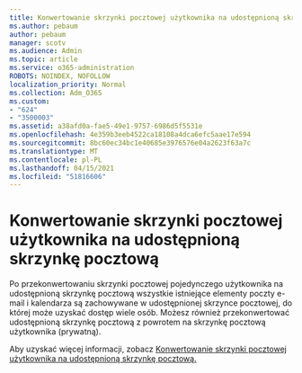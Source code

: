 ```yaml
---
title: Konwertowanie skrzynki pocztowej użytkownika na udostępnioną skrzynkę pocztową
ms.author: pebaum
author: pebaum
manager: scotv
ms.audience: Admin
ms.topic: article
ms.service: o365-administration
ROBOTS: NOINDEX, NOFOLLOW
localization_priority: Normal
ms.collection: Adm_O365
ms.custom:
- "624"
- "3500003"
ms.assetid: a38afd0a-fae5-49e1-9757-6986d5f5531e
ms.openlocfilehash: 4e359b3eeb4522ca18108a4dca6efc5aae17e594
ms.sourcegitcommit: 8bc60ec34bc1e40685e3976576e04a2623f63a7c
ms.translationtype: MT
ms.contentlocale: pl-PL
ms.lasthandoff: 04/15/2021
ms.locfileid: "51816606"
---
```

# <a name="convert-a-user-mailbox-to-a-shared-mailbox"></a>Konwertowanie skrzynki pocztowej użytkownika na udostępnioną skrzynkę pocztową

Po przekonwertowaniu skrzynki pocztowej pojedynczego użytkownika na udostępnioną skrzynkę pocztową wszystkie istniejące elementy poczty e-mail i kalendarza są zachowywane w udostępnionej skrzynce pocztowej, do której może uzyskać dostęp wiele osób. Możesz również przekonwertować udostępnioną skrzynkę pocztową z powrotem na skrzynkę pocztową użytkownika (prywatną).
  
Aby uzyskać więcej informacji, zobacz [Konwertowanie skrzynki pocztowej użytkownika na udostępnioną skrzynkę pocztową.](https://docs.microsoft.com/microsoft-365/admin/email/convert-user-mailbox-to-shared-mailbox)
  